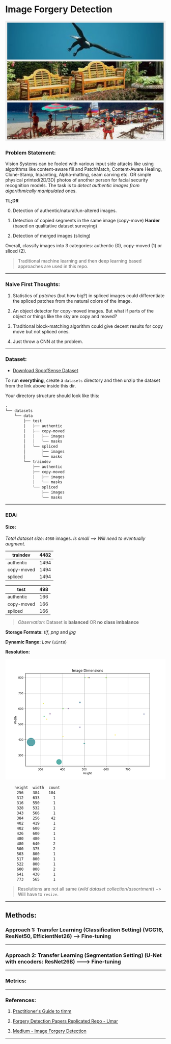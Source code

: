 # Image Forgery Detection     

![Authentic Image](photo-grid.png "Dataset 3 classes")

### Problem Statement:    

Vision Systems can be fooled with various input side attacks like using algorithms like content-aware fill and PatchMatch, Content-Aware Healing, Clone-Stamp, Inpainting, Alpha-matting, seam carving etc. OR simple physical printed(2D/3D) photos of another person for facial security recognition models. The task is to *detect authentic images from algorithmically manipulated* ones. 


**TL;DR**

0. Detection of authentic/natural/un-altered images.

1. Detection of copied segments in the same image (copy-move) **Harder** (based on qualitative dataset surveying)

2. Detection of merged images (slicing)   

Overall, classify images into 3 categories: authentic (0), copy-moved (1) or sliced (2). 

> Traditional machine learning and then deep learning based approaches are used in this repo.


---

### Naive First Thoughts:

1. Statistics of *patches* (but how big?) in spliced images could differentiate the spliced patches from the natural colors of the image.  

2. An object detector for copy-moved images. But what if parts of the object or things like the sky are copy and moved?

3. Traditional block-matching algorithm could give decent results for copy move but not spliced ones.

4. Just throw a CNN at the problem.

---    

### Dataset:   

* [Download SpoofSense Dataset](https://drive.google.com/file/d/1lUFc9Gx9pK9PlW0MDtoOwolgbHig4W3m/view?pli=1)

To run **everything**, create a `datasets` directory and then unzip the dataset from the link above inside this dir.


Your directory structure should look like this:   

```
.
└── datasets
    └── data
        ├── test
        │   ├── authentic
        │   ├── copy-moved
        │   │   ├── images
        │   │   └── masks
        │   └── spliced
        │       ├── images
        │       └── masks
        └── traindev
            ├── authentic
            ├── copy-moved
            │   ├── images
            │   └── masks
            └── spliced
                ├── images
                └── masks
```

---    

### EDA:

#### Size:

*Total dataset size*: `4980` images. *Is small ==> Will need to eventually augment.*


| traindev   | 4482 |
|------------|------|
| authentic  | 1494 |
| copy-moved | 1494 |
| spliced    | 1494 |


| test       | 498 |
|------------|-----|
| authentic  | 166 |
| copy-moved | 166 |
| spliced    | 166 |


> *Observation:* Dataset is **balanced** OR **no class imbalance**

**Storage Formats:** *tif*, *png* and *jpg*

**Dynamic Range:** *Low* (`uint8`)    

**Resolution:** 

![Resolution Scatter Plot](./eda_results/eda_dim_img.png "Image Resolutions in Dataset")

```
    height  width  count
     256    384    104
     312    633      1
     316    550      1
     328    532      1
     343    566      1
     384    256     42
     402    419      1
     402    600      2
     426    600      1
     480    480      1
     480    640      2
     500    375      2
     503    800      1
     517    800      1
     522    800      1
     600    800      2
     641    430      1
     773    565      1
```

> Resolutions are not all same (*wild dataset collection/assortment*) $->$ Will have to `resize`.

---

## Methods:

### Approach 1: Transfer Learning (Classification Setting) (VGG16, ResNet50, EfficientNet26) --> Fine-tuning

---

### Approach 2: Transfer Learning (Segmentation Setting) (U-Net with encoders: ResNet26B) ---> Fine-tuning

---

### Metrics:

---

### References:

1. [Practitioner's Guide to timm](https://towardsdatascience.com/getting-started-with-pytorch-image-models-timm-a-practitioners-guide-4e77b4bf9055)

2. [Forgery Detection Papers Replicated Repo - Umar](https://github.com/umar07/Image_Forgery_Detection/tree/main)

3. [Medium - Image Forgery Detection](https://medium.com/@vvsnikhil/image-forgery-detection-d27d7a3a61d)

---    


